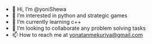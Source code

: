 - 👋 Hi, I’m @yoniShewa
- 👀 I’m interested in python and strategic games
- 🌱 I’m currently learning c++
- 💞️ I’m looking to collaborate any problem solving tasks
- 📫 How to reach me at yonatanmekuriya@gmail.com


